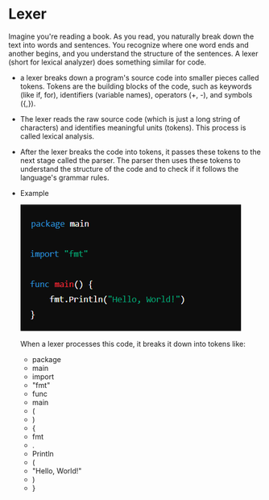 # Lexer

Imagine you're reading a book. As you read, you naturally break down the text into words and sentences. You recognize where one word ends and another begins, and you understand the structure of the sentences. A lexer (short for lexical analyzer) does something similar for code.

- a lexer breaks down a program's source code into smaller pieces called tokens. Tokens are the building blocks of the code, such as keywords (like if, for), identifiers (variable names), operators (+, -), and symbols ({,}).
- The lexer reads the raw source code (which is just a long string of characters) and identifies meaningful units (tokens). This process is called lexical analysis.
- After the lexer breaks the code into tokens, it passes these tokens to the next stage called the parser. The parser then uses these tokens to understand the structure of the code and to check if it follows the language's grammar rules.
- Example
  
  ![Lexer Example](image-4.png)

  When a lexer processes this code, it breaks it down into tokens like:

  - package
  - main
  - import
  - "fmt"
  - func
  - main
  - (
  - )
  - {
  - fmt
  - .
  - Println
  - (
  - "Hello, World!"
  - )
  - }